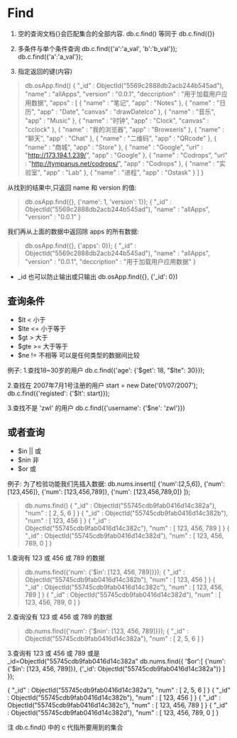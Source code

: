 # Find

1. 空的查询文档{}会匹配集合的全部内容.
db.c.find() 等同于 db.c.find({})

2. 多条件与单个条件查询
db.c.find({'a':'a_val', 'b':'b_val'});
db.c.find({'a':'a_val'});

3. 指定返回的键(内容)
> db.osApp.find()
{ "_id" : ObjectId("5569c2888db2acb244b545ad"), "name" : "allApps", "version" : "0.0.1", "deccription" : "用于加载用户应用数据", "apps" : [ { "name" : "笔记", "app" : "Notes" }, { "name" : "日历", "app" : "Date", "canvas" : "drawDateIco" }, { "name" : "音乐", "app" : "Music" }, { "name" : "时钟", "app" : "Clock", "canvas" : "cclock" }, { "name" : "我的浏览器", "app" : "Browseris" }, { "name" : "聊天", "app" : "Chat" }, { "name" : "二维码", "app" : "QRcode" }, { "name" : "商城", "app" : "Store" }, { "name" : "Google", "url" : "http://173.194.1.239/", "app" : "Google" }, { "name" : "Codrops", "url" : "http://tympanus.net/codrops/", "app" : "Codrops" }, { "name" : "实验室", "app" : "Lab" }, { "name" : "进程", "app" : "Ostask" } ] }

从找到的结果中,只返回 name 和 version 的值:
> db.osApp.find({}, {'name': 1, 'version': 1});
{ "_id" : ObjectId("5569c2888db2acb244b545ad"), "name" : "allApps", "version" : "0.0.1" }

我们再从上面的数据中返回除 apps 的所有数据:
> db.osApp.find({}, {'apps': 0});
{ "_id" : ObjectId("5569c2888db2acb244b545ad"), "name" : "allApps", "version" : "0.0.1", "deccription" : "用于加载用户应用数据" }

* _id 也可以防止输出或只输出 db.osApp.find({}, {'_id': 0})

## 查询条件
* $lt  <  小于
* $lte <= 小于等于
* $gt  >  大于
* $gte >= 大于等于
* $ne  != 不相等		可以是任何类型的数据间比较

例子:
1.查找18~30岁的用户
db.c.find({'age': {'$get': 18, "$lte": 30}});

2.查找在 2007年7月1号注册的用户
start = new Date('01/07/2007');
db.c.find({'registed': {'$lt': start}});

3.查找不是 'zwl' 的用户
db.c.find({'username': {'$ne': 'zwl'}})

## 或者查询
* $in  ||  或
* $nin     非
* $or      或

例子: 
为了检验功能我们先插入数据:
db.nums.insert([
	{'num':[2,5,6]},
	{'num':[123,456]},
	{'num': [123,456,789]},
	{'num': [123,456,789,0]}
]);
> db.nums.find()
{ "_id" : ObjectId("55745cdb9fab0416d14c382a"), "num" : [ 2, 5, 6 ] }
{ "_id" : ObjectId("55745cdb9fab0416d14c382b"), "num" : [ 123, 456 ] }
{ "_id" : ObjectId("55745cdb9fab0416d14c382c"), "num" : [ 123, 456, 789 ] }
{ "_id" : ObjectId("55745cdb9fab0416d14c382d"), "num" : [ 123, 456, 789, 0 ] }

1.查询有 123 或 456 或 789 的数据
> db.nums.find({'num': {'$in': [123, 456, 789]}});
{ "_id" : ObjectId("55745cdb9fab0416d14c382b"), "num" : [ 123, 456 ] }
{ "_id" : ObjectId("55745cdb9fab0416d14c382c"), "num" : [ 123, 456, 789 ] }
{ "_id" : ObjectId("55745cdb9fab0416d14c382d"), "num" : [ 123, 456, 789, 0 ] }

2.查询没有 123 或 456 或 789 的数据
> db.nums.find({'num': {'$nin': [123, 456, 789]}});
{ "_id" : ObjectId("55745cdb9fab0416d14c382a"), "num" : [ 2, 5, 6 ] }

3.查询有 123 或 456 或 789 或是 _id=ObjectId("55745cdb9fab0416d14c382a"
db.nums.find({
'$or':[
	{'num': {'$in': [123, 456, 789]}},
	{'_id': ObjectId("55745cdb9fab0416d14c382a")}
]
});

{ "_id" : ObjectId("55745cdb9fab0416d14c382a"), "num" : [ 2, 5, 6 ] }
{ "_id" : ObjectId("55745cdb9fab0416d14c382b"), "num" : [ 123, 456 ] }
{ "_id" : ObjectId("55745cdb9fab0416d14c382c"), "num" : [ 123, 456, 789 ] }
{ "_id" : ObjectId("55745cdb9fab0416d14c382d"), "num" : [ 123, 456, 789, 0 ] }






注 db.c.find() 中的 c 代指所要用到的集合